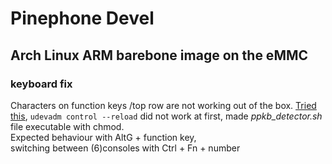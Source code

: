 # Pinephone Devel
## Arch Linux ARM barebone image on the eMMC

### keyboard fix
Characters on function keys /top row are not working out of the box. [Tried this](https://codeberg.org/HazardChem/PinePhone_Keyboard/src/branch/main/tty), `udevadm control --reload` did not work at first, made *ppkb_detector.sh* file executable with chmod.\
Expected behaviour with AltG + function key,\
switching between (6)consoles with Ctrl + Fn + number

